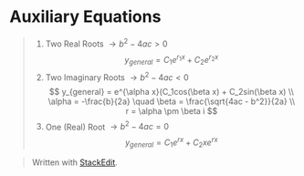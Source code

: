 # Auxiliary Equations
> 
> 1. Two Real Roots $\rightarrow b^2 - 4ac > 0$
> $$
y_{general} = C_1e^{r_1x} + C_2e^{r_2x}
$$
> 2. Two Imaginary Roots $\rightarrow b^2 - 4ac < 0$
> $$
y_{general} = e^{\alpha x}(C_1cos(\beta x) + C_2sin(\beta x) \\
\alpha = -\frac{b}{2a} \quad \beta = \frac{\sqrt{4ac - b^2}}{2a}
\\
r = \alpha \pm \beta i
$$
> 3. One (Real) Root $\rightarrow b^2 - 4ac = 0$
> $$
y_{general} = C_1e^{rx} + C_2xe^{rx}
$$

> Written with [StackEdit](https://stackedit.io/).